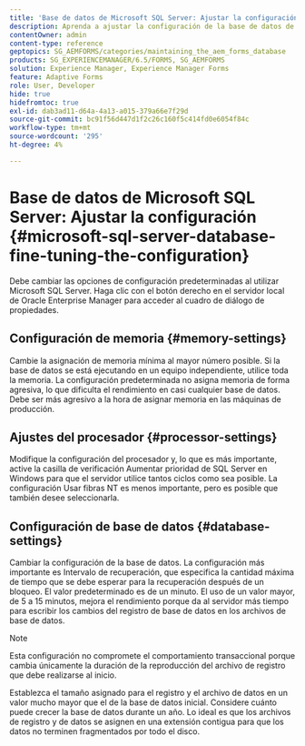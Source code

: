 ```yaml
---
title: 'Base de datos de Microsoft SQL Server: Ajustar la configuración'
description: Aprenda a ajustar la configuración de la base de datos de Microsoft SQL Server.
contentOwner: admin
content-type: reference
geptopics: SG_AEMFORMS/categories/maintaining_the_aem_forms_database
products: SG_EXPERIENCEMANAGER/6.5/FORMS, SG_AEMFORMS
solution: Experience Manager, Experience Manager Forms
feature: Adaptive Forms
role: User, Developer
hide: true
hidefromtoc: true
exl-id: dab3ad11-d64a-4a13-a015-379a66e7f29d
source-git-commit: bc91f56d447d1f2c26c160f5c414fd0e6054f84c
workflow-type: tm+mt
source-wordcount: '295'
ht-degree: 4%

---
```


# Base de datos de Microsoft SQL Server: Ajustar la configuración {#microsoft-sql-server-database-fine-tuning-the-configuration}

Debe cambiar las opciones de configuración predeterminadas al utilizar Microsoft SQL Server. Haga clic con el botón derecho en el servidor local de Oracle Enterprise Manager para acceder al cuadro de diálogo de propiedades.

## Configuración de memoria {#memory-settings}

Cambie la asignación de memoria mínima al mayor número posible. Si la base de datos se está ejecutando en un equipo independiente, utilice toda la memoria. La configuración predeterminada no asigna memoria de forma agresiva, lo que dificulta el rendimiento en casi cualquier base de datos. Debe ser más agresivo a la hora de asignar memoria en las máquinas de producción.

## Ajustes del procesador {#processor-settings}

Modifique la configuración del procesador y, lo que es más importante, active la casilla de verificación Aumentar prioridad de SQL Server en Windows para que el servidor utilice tantos ciclos como sea posible. La configuración Usar fibras NT es menos importante, pero es posible que también desee seleccionarla.

## Configuración de base de datos {#database-settings}

Cambiar la configuración de la base de datos. La configuración más importante es Intervalo de recuperación, que especifica la cantidad máxima de tiempo que se debe esperar para la recuperación después de un bloqueo. El valor predeterminado es de un minuto. El uso de un valor mayor, de 5 a 15 minutos, mejora el rendimiento porque da al servidor más tiempo para escribir los cambios del registro de base de datos en los archivos de base de datos.

>[!NOTE]
>
>Esta configuración no compromete el comportamiento transaccional porque cambia únicamente la duración de la reproducción del archivo de registro que debe realizarse al inicio.

Establezca el tamaño asignado para el registro y el archivo de datos en un valor mucho mayor que el de la base de datos inicial. Considere cuánto puede crecer la base de datos durante un año. Lo ideal es que los archivos de registro y de datos se asignen en una extensión contigua para que los datos no terminen fragmentados por todo el disco.
